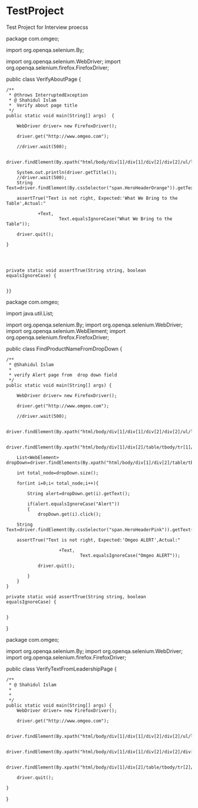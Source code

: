 # TestProject
Test Project for Interview proecss 

package com.omgeo;



import org.openqa.selenium.By;

import org.openqa.selenium.WebDriver;
import org.openqa.selenium.firefox.FirefoxDriver;

public class VerifyAboutPage {

	/**
	 * @throws InterruptedException 
	 * @ Shahidul Islam
	 *  Verify about page title
	 */
	public static void main(String[] args)  {
		
		WebDriver driver= new FirefoxDriver();
		
		driver.get("http://www.omgeo.com");
	    
		//driver.wait(500);
		
		driver.findElement(By.xpath("html/body/div[1]/div[1]/div[2]/div[2]/ul/li[1]/a")).click();
		
		System.out.println(driver.getTitle());
		//driver.wait(500);
		String Text=driver.findElement(By.cssSelector("span.HeroHeaderOrange")).getText();
		
		assertTrue("Text is not right, Expected:'What We Bring to the Table',Actual:"
		
				+Text,
						Text.equalsIgnoreCase("What We Bring to the Table"));	
	 
		driver.quit();
	
	}

	
	
	
	private static void assertTrue(String string, boolean equalsIgnoreCase) {
		
		
	}}






package com.omgeo;

import java.util.List;

import org.openqa.selenium.By;
import org.openqa.selenium.WebDriver;
import org.openqa.selenium.WebElement;
import org.openqa.selenium.firefox.FirefoxDriver;

public class FindProductNameFromDropDown {

	/**
	 * @Shahidul Islam
	 * 
	 * verify Alert page from  drop down field
	 */
	public static void main(String[] args) {
		
		WebDriver driver= new FirefoxDriver();
		
		driver.get("http://www.omgeo.com");
	    
		//driver.wait(500);
		
		driver.findElement(By.xpath("html/body/div[1]/div[1]/div[2]/div[2]/ul/li[1]/a")).click();
		
		driver.findElement(By.xpath("html/body/div[1]/div[2]/table/tbody/tr[1]/td[2]/table/tbody/tr[2]/td[2]/div/div/a/div/b")).click();
		
		List<WebElement> dropDown=driver.findElements(By.xpath("html/body/div[1]/div[2]/table/tbody/tr[1]/td[2]/table/tbody/tr[2]/td[2]/div/div/div/ul/li"));
		
		int total_node=dropDown.size();
		
		for(int i=0;i< total_node;i++){
		
			String alert=dropDown.get(i).getText();
			
			if(alert.equalsIgnoreCase("Alert"))
			{
				dropDown.get(i).click();
	
		String Text=driver.findElement(By.cssSelector("span.HeroHeaderPink")).getText();
				
		assertTrue("Text is not right, Expected:'Omgeo ALERT',Actual:"
				
						+Text,
								Text.equalsIgnoreCase("Omgeo ALERT"));	
			 
				driver.quit();
			
			}
		}
	}

	private static void assertTrue(String string, boolean equalsIgnoreCase) {

		
	}

}



package com.omgeo;

import org.openqa.selenium.By;
import org.openqa.selenium.WebDriver;
import org.openqa.selenium.firefox.FirefoxDriver;

public class VerifyTextFromLeadershipPage {

	/**
	 * @ Shahidul Islam
	 * 
	 * 
	 */
	public static void main(String[] args) {
		WebDriver driver= new FirefoxDriver();
		
		driver.get("http://www.omgeo.com");
	   	
		driver.findElement(By.xpath("html/body/div[1]/div[1]/div[2]/div[2]/ul/li[1]/a")).click();
		
		driver.findElement(By.xpath("html/body/div[1]/div[1]/div[2]/div[2]/div[2]/ul/li[2]/a")).click();
		
		driver.findElement(By.xpath("html/body/div[1]/div[2]/table/tbody/tr[2]/td/span[2]/a")).click();
		
		driver.quit();

	}

}

	
